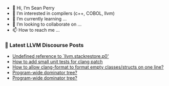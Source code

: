 - 👋 Hi, I’m Sean Perry
- 👀 I’m interested in compilers (c++, COBOL, llvm)
- 🌱 I’m currently learning ...
- 💞️ I’m looking to collaborate on ...
- 📫 How to reach me ...

<!---
s66perry/s66perry is a ✨ special ✨ repository because its `README.md` (this file) appears on your GitHub profile.
You can click the Preview link to take a look at your changes.
--->
### 📕 Latest LLVM Discourse Posts

<!-- DISCOURSE-LLVM:START -->
- [Undefined reference to `llvm.stackrestore.p0&#39;](https://discourse.llvm.org/t/undefined-reference-to-llvm-stackrestore-p0/76413#post_1)
- [How to add small unit tests for clang patch](https://discourse.llvm.org/t/how-to-add-small-unit-tests-for-clang-patch/76412#post_1)
- [How to allow clang-format to format empty classes/structs on one line?](https://discourse.llvm.org/t/how-to-allow-clang-format-to-format-empty-classes-structs-on-one-line/76411#post_1)
- [Program-wide dominator tree?](https://discourse.llvm.org/t/program-wide-dominator-tree/76324#post_6)
- [Program-wide dominator tree?](https://discourse.llvm.org/t/program-wide-dominator-tree/76324#post_5)
<!-- DISCOURSE-LLVM:END -->
